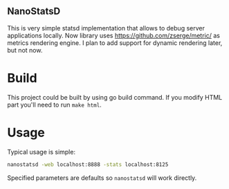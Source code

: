 NanoStatsD
----------
This is very simple statsd implementation that allows to debug server applications locally.
Now library uses https://github.com/zserge/metric/ as metrics rendering engine. I plan to
add support for dynamic rendering later, but not now.

Build
========
This project could be built by using go build command. If you modify HTML part you'll need
to run `make html`.

Usage
========
Typical usage is simple:
``` bash
nanostatsd -web localhost:8888 -stats localhost:8125
```
Specified parameters are defaults so `nanostatsd` will work directly.

